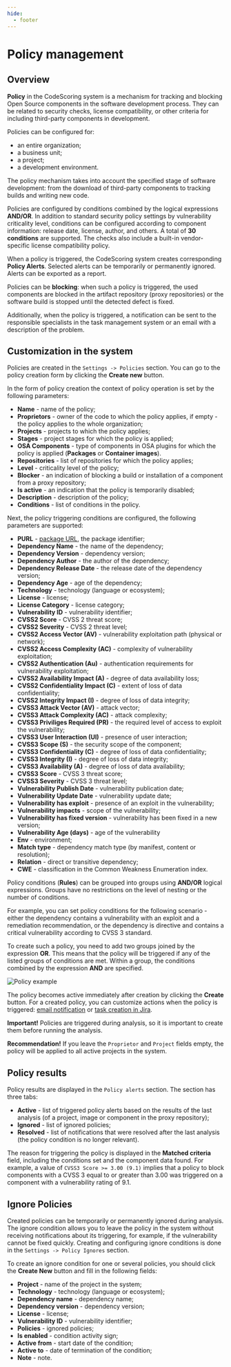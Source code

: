 ```yaml
---
hide:
  - footer
---
```


# Policy management

## Overview

**Policy** in the CodeScoring system is a mechanism for tracking and blocking Open Source components in the software development process. They can be related to security checks, license compatibility, or other criteria for including third-party components in development.

Policies can be configured for:

- an entire organization;
- a business unit;
- a project;
- a development environment.

The policy mechanism takes into account the specified stage of software development: from the download of third-party components to tracking builds and writing new code.

Policies are configured by conditions combined by the logical expressions **AND/OR**. In addition to standard security policy settings by vulnerability criticality level, conditions can be configured according to component information: release date, license, author, and others. A total of **30 conditions** are supported. The checks also include a built-in vendor-specific license compatibility policy.

When a policy is triggered, the CodeScoring system creates corresponding **Policy Alerts**. Selected alerts can be temporarily or permanently ignored. Alerts can be exported as a report.

Policies can be **blocking**: when such a policy is triggered, the used components are blocked in the artifact repository (proxy repositories) or the software build is stopped until the detected defect is fixed.

Additionally, when the policy is triggered, a notification can be sent to the responsible specialists in the task management system or an email with a description of the problem.

## Customization in the system

Policies are created in the `Settings -> Policies` section. You can go to the policy creation form by clicking the **Create new** button.

In the form of policy creation the context of policy operation is set by the following parameters:

- **Name** - name of the policy;
- **Proprietors** - owner of the code to which the policy applies, if empty - the policy applies to the whole organization;
- **Projects** - projects to which the policy applies;
- **Stages** - project stages for which the policy is applied;
- **OSA Components** - type of components in OSA plugins for which the policy is applied (**Packages** or **Container images**).
- **Repositories** - list of repositories for which the policy applies;
- **Level** - criticality level of the policy;
- **Blocker** - an indication of blocking a build or installation of a component from a proxy repository;
- **Is active** - an indication that the policy is temporarily disabled;
- **Description** - description of the policy;
- **Conditions** - list of conditions in the policy.

Next, the policy triggering conditions are configured, the following parameters are supported:

- **PURL** - [package URL](https://github.com/package-url/purl-spec), the package identifier;
- **Dependency Name** - the name of the dependency;
- **Dependency Version** - dependency version;
- **Dependency Author** - the author of the dependency;
- **Dependency Release Date** - the release date of the dependency version;
- **Dependency Age** - age of the dependency;
- **Technology** - technology (language or ecosystem);
- **License** - license;
- **License Category** - license category;
- **Vulnerability ID** - vulnerability identifier;
- **CVSS2 Score** - CVSS 2 threat score;
- **CVSS2 Severity** - CVSS 2 threat level;
- **CVSS2 Access Vector (AV)** - vulnerability exploitation path (physical or network);
- **CVSS2 Access Complexity (AC)** - complexity of vulnerability exploitation;
- **CVSS2 Authentication (Au)** - authentication requirements for vulnerability exploitation;
- **CVSS2 Availability Impact (A)** - degree of data availability loss;
- **CVSS2 Confidentiality Impact (C)** - extent of loss of data confidentiality;
- **CVSS2 Integrity Impact (I)** - degree of loss of data integrity;
- **CVSS3 Attack Vector (AV)** - attack vector;
- **CVSS3 Attack Complexity (AC)** - attack complexity;
- **CVSS3 Priviliges Required (PR)** - the required level of access to exploit the vulnerability;
- **CVSS3 User Interaction (UI)** - presence of user interaction;
- **CVSS3 Scope (S)** - the security scope of the component;
- **CVSS3 Confidentiality (C)** - degree of loss of data confidentiality;
- **CVSS3 Integrity (I)** - degree of loss of data integrity;
- **CVSS3 Availability (A)** - degree of loss of data availability;
- **CVSS3 Score** - CVSS 3 threat score;
- **CVSS3 Severity** - CVSS 3 threat level;
- **Vulnerability Publish Date** - vulnerability publication date;
- **Vulnerability Update Date** - vulnerability update date;
- **Vulnerability has exploit** - presence of an exploit in the vulnerability;
- **Vulnerability impacts** - scope of the vulnerability;
- **Vulnerability has fixed version** - vulnerability has been fixed in a new version; 
- **Vulnerability Age (days)** - age of the vulnerability 
- **Env** - environment;
- **Match type** - dependency match type (by manifest, content or resolution);
- **Relation** - direct or transitive dependency;
- **CWE** - classification in the Common Weakness Enumeration index.

Policy conditions (**Rules**) can be grouped into groups using **AND/OR** logical expressions. Groups have no restrictions on the level of nesting or the number of conditions.

For example, you can set policy conditions for the following scenario - either the dependency contains a vulnerability with an exploit and a remediation recommendation, or the dependency is directive and contains a critical vulnerability according to CVSS 3 standard.

To create such a policy, you need to add two groups joined by the expression **OR**. This means that the policy will be triggered if any of the listed groups of conditions are met. Within a group, the conditions combined by the expression **AND** are specified.

![Policy example](/assets/img/policy_example.png)

The policy becomes active immediately after creation by clicking the **Create** button. For a created policy, you can customize actions when the policy is triggered: [email notification](/on-premise/how-to/notifications.en/#email) or [task creation in Jira](/on-premise/how-to/notifications.en/#jira).

**Important!** Policies are triggered during analysis, so it is important to create them before running the analysis.

**Recommendation!** If you leave the `Proprietor` and `Project` fields empty, the policy will be applied to all active projects in the system.

## Policy results

Policy results are displayed in the `Policy alerts` section. The section has three tabs:

- **Active** - list of triggered policy alerts based on the results of the last analysis (of a project, image or component in the proxy repository);
- **Ignored** - list of ignored policies;
- **Resolved** - list of notifications that were resolved after the last analysis (the policy condition is no longer relevant).

The reason for triggering the policy is displayed in the **Matched criteria** field, including the conditions set and the component data found. For example, a value of `CVSS3 Score >= 3.00 (9.1)` implies that a policy to block components with a CVSS 3 equal to or greater than 3.00 was triggered on a component with a vulnerability rating of 9.1.

## Ignore Policies

Created policies can be temporarily or permanently ignored during analysis. The ignore condition allows you to leave the policy in the system without receiving notifications about its triggering, for example, if the vulnerability cannot be fixed quickly. Creating and configuring ignore conditions is done in the `Settings -> Policy Ignores` section.

To create an ignore condition for one or several policies, you should click the **Create New** button and fill in the following fields:

- **Project** - name of the project in the system;
- **Technology** - technology (language or ecosystem);
- **Dependency name** - dependency name;
- **Dependency version** - dependency version;
- **License** - license;
- **Vulnerability ID** - vulnerability identifier;
- **Policies** - ignored policies;
- **Is enabled** - condition activity sign;
- **Active from** - start date of the condition;
- **Active to** - date of termination of the condition;
- **Note** - note.